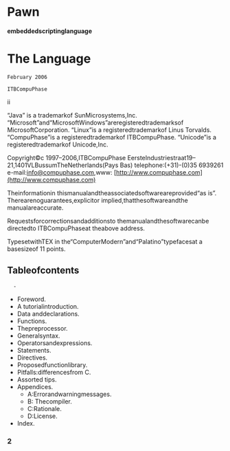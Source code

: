 # Pawn

**embeddedscriptinglanguage**

# The Language

```
February 2006
```

```
ITBCompuPhase
```

ii

“Java” is a trademarkof SunMicrosystems,Inc. “Microsoft”and“MicrosoftWindows”areregisteredtrademarksof MicrosoftCorporation. “Linux”is a registeredtrademarkof Linus Torvalds. “CompuPhase”is a registeredtrademarkof ITBCompuPhase. “Unicode”is a registeredtrademarkof Unicode,Inc.

Copyright©c 1997–2006,ITBCompuPhase EersteIndustriestraat19–21,1401VLBussumTheNetherlands(Pays Bas) telephone:(+31)-(0)35 6939261 e-mail:info@compuphase.com,www: [http://www.compuphase.com](http://www.compuphase.com)

Theinformationin thismanualandtheassociatedsoftwareareprovided“as is”. Therearenoguarantees,explicitor implied,thatthesoftwareandthe manualareaccurate.

Requestsforcorrectionsandadditionsto themanualandthesoftwarecanbe directedto ITBCompuPhaseat theabove address.

TypesetwithTEX in the“ComputerModern”and“Palatino”typefacesat a basesizeof 11 points.

## Tableofcontents

      -

- Foreword.
- A tutorialintroduction.
- Data anddeclarations.
- Functions.
- Thepreprocessor.
- Generalsyntax.
- Operatorsandexpressions.
- Statements.
- Directives.
- Proposedfunctionlibrary.
- Pitfalls:differencesfrom C.
- Assorted tips.
- Appendices.
  - A:Errorandwarningmessages.
  - B: Thecompiler.
  - C:Rationale.
  - D:License.
- Index.

### 2

```

```
